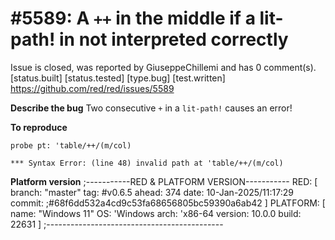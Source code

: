 
#5589: A `++` in the middle if a lit-path! in not interpreted correctly
================================================================================
Issue is closed, was reported by GiuseppeChillemi and has 0 comment(s).
[status.built] [status.tested] [type.bug] [test.written]
<https://github.com/red/red/issues/5589>

**Describe the bug**
Two consecutive `+` in a `lit-path!` causes an error!

**To reproduce**
```
probe pt: 'table/++/(m/col)

*** Syntax Error: (line 48) invalid path at 'table/++/(m/col)
```

**Platform version**
;-----------RED & PLATFORM VERSION----------- 
RED: [ branch: "master" tag: #v0.6.5 ahead: 374 date: 10-Jan-2025/11:17:29 commit: ;#68f6dd532a4cd9c53fa68656805bc59390a6ab42 ]
PLATFORM: [ name: "Windows 11" OS: 'Windows arch: 'x86-64 version: 10.0.0 build: 22631 ]
;--------------------------------------------



